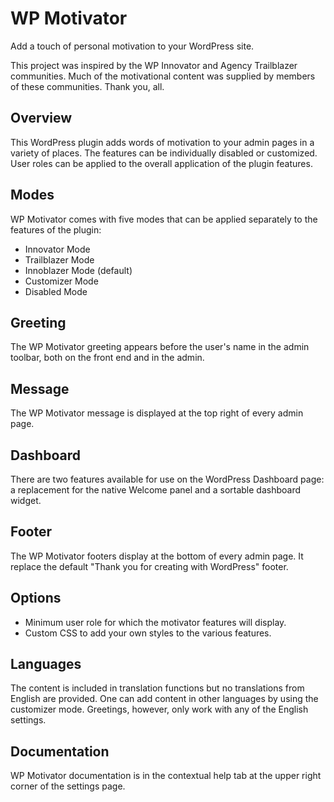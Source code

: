 # WP Motivator
Add a touch of personal motivation to your WordPress site.

This project was inspired by the WP Innovator and Agency Trailblazer communities. Much of the motivational content was supplied by members of these communities. Thank you, all.

## Overview
This WordPress plugin adds words of motivation to your admin pages in a variety of places. The features can be individually disabled or customized. User roles can be applied to the overall application of the plugin features.

## Modes
WP Motivator comes with five modes that can be applied separately to the features of the plugin:

* Innovator Mode
* Trailblazer Mode
* Innoblazer Mode (default)
* Customizer Mode
* Disabled Mode

## Greeting
The WP Motivator greeting appears before the user's name in the admin toolbar, both on the front end and in the admin.

## Message
The WP Motivator message is displayed at the top right of every admin page.

## Dashboard
There are two features available for use on the WordPress Dashboard page: a replacement for the native Welcome panel and a sortable dashboard widget.

## Footer
The WP Motivator footers display at the bottom of every admin page. It replace the default "Thank you for creating with WordPress" footer.

## Options
* Minimum user role for which the motivator features will display.
* Custom CSS to add your own styles to the various features.

## Languages
The content is included in translation functions but no translations from English are provided. One can add content in other languages by using the customizer mode. Greetings, however, only work with any of the English settings.

## Documentation
WP Motivator documentation is in the contextual help tab at the upper right corner of the settings page.
